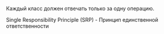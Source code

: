 Каждый класс должен отвечать только за одну операцию.

Single Responsibility Principle (SRP) - Принцип единственной ответственности